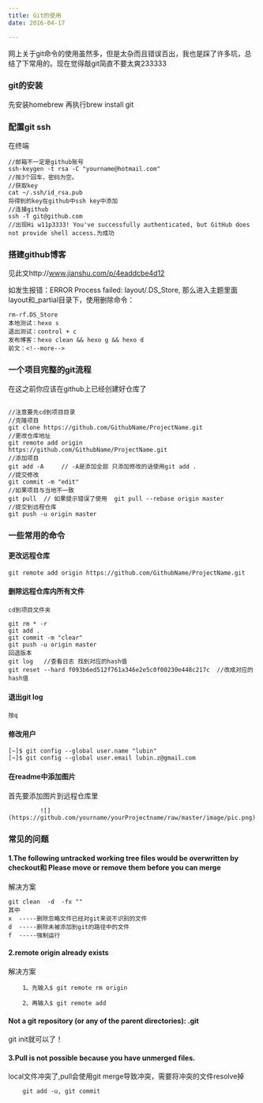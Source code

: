 ```yaml
---
title: Git的使用
date: 2016-04-17

---
```


网上关于git命令的使用虽然多，但是太杂而且错误百出，我也是踩了许多坑，总结了下常用的。现在觉得敲git简直不要太爽233333
<!--more-->
### git的安装

       
先安装homebrew
再执行brew install git

### 配置git ssh
在终端
```
//邮箱不一定是github账号
ssh-keygen -t rsa -C "yourname@hotmail.com"
//按3个回车，密码为空。
//获取key
cat ~/.ssh/id_rsa.pub
将得到的key在github中ssh key中添加
//连接github
ssh -T git@github.com
//出现Hi w11p3333! You've successfully authenticated, but GitHub does not provide shell access.为成功
```
	

### 搭建github博客
见此文http://www.jianshu.com/p/4eaddcbe4d12

如发生报错：ERROR Process failed: layout/.DS_Store, 那么进入主题里面layout和_partial目录下，使用删除命令：
```
rm-rf.DS_Store
本地测试：hexo s
退出测试：control + c
发布博客：hexo clean && hexo g && hexo d
前文：<!--more-->
```
### 一个项目完整的git流程
在这之前你应该在github上已经创建好仓库了
```

//注意要先cd到项目目录
//克隆项目
git clone https://github.com/GithubName/ProjectName.git
//更改仓库地址
git remote add origin       https://github.com/GithubName/ProjectName.git
//添加项目
git add -A     // -A是添加全部 只添加修改的话使用git add .
//提交修改
git commit -m "edit"
//如果项目与当地不一致
git pull  // 如果提示错误了使用  git pull --rebase origin master
//提交到远程仓库
git push -u origin master
```

### 一些常用的命令
#### 更改远程仓库
```
git remote add origin https://github.com/GithubName/ProjectName.git
```
#### 删除远程仓库内所有文件
```
cd到项目文件夹

git rm * -r  
git add .
git commit -m "clear"
git push -u origin master
回退版本
git log   //查看日志 找到对应的hash值
git reset --hard f093b6ed512f761a346e2e5c0f00230e448c217c  //改成对应的hash值
```
#### 退出git log
    按q
#### 修改用户
```
[~]$ git config --global user.name "lubin" 
[~]$ git config --global user.email lubin.z@gmail.com 
```
#### 在readme中添加图片 
首先要添加图片到远程仓库里
            
             ![](https://github.com/yourname/yourProjectname/raw/master/image/pic.png)
             
### 常见的问题

####    1.The following untracked working tree files would be overwritten by checkout和 Please move or remove them before you can merge
解决方案

    git clean  -d  -fx ""
    其中
    x  -----删除忽略文件已经对git来说不识别的文件
    d  -----删除未被添加到git的路径中的文件
    f  -----强制运行
    

####  2.remote origin already exists
解决方案

        1、先输入$ git remote rm origin
        
        2、再输入$ git remote add 
#### Not a git repository (or any of the parent directories): .git

git init就可以了！ 


#### 3.Pull is not possible because you have unmerged files.
local文件冲突了,pull会使用git merge导致冲突，需要将冲突的文件resolve掉 

        git add -u, git commit       